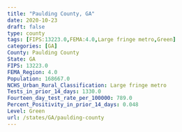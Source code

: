 ```yaml
---
title: "Paulding County, GA"
date: 2020-10-23
draft: false
type: county
tags: [FIPS:13223.0,FEMA:4.0,Large fringe metro,Green]
categories: [GA]
County: Paulding County
State: GA
FIPS: 13223.0
FEMA_Region: 4.0
Population: 168667.0
NCHS_Urban_Rural_Classification: Large fringe metro
Tests_in_prior_14_days: 1330.0
Fourteen_day_test_rate_per_100000: 789.0
Percent_Positivity_in_prior_14_days: 0.048
Level: Green
url: /states/GA/paulding-county
---
```



